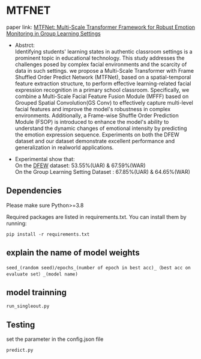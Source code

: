 
# MTFNET
paper link: [MTFNet: Multi-Scale Transformer Framework for Robust Emotion Monitoring in Group Learning Settings](http://www.apsipa2024.org/files/papers/78.pdf)
- Abstrct:  
Identifying students' learning states in authentic classroom settings is a prominent topic in educational technology.
This study addresses the challenges posed by complex facial environments and the scarcity of data in such settings. 
we propose a Multi-Scale Transformer with Frame Shuffled Order Predict Network (MTFNet), based on a spatial-temporal feature
extraction structure, to perform effective learning-related facial expression recognition in a primary school classroom. Specifically,
we combine a Multi-Scale Facial Feature Fusion Module (MFFF) based on Grouped Spatial Convolution(GS Conv) to effectively
capture multi-level facial features and improve the model's robustness in complex environments. Additionally, a Frame-wise 
Shuffle Order Prediction Module (FSOP) is introduced to enhance the model's ability to understand the dynamic changes of
emotional intensity by predicting the emotion expression sequence. Experiments on both the DFEW dataset and our dataset
demonstrate excellent performance and generalization in realworld applications.

- Experimental show that:  
On the [DFEW](https://dfew-dataset.github.io/) dataset: 53.55%(UAR) & 67.59%(WAR)  
On the Group Learning Setting Dataset : 67.85%(UAR) & 64.65%(WAR)

## Dependencies

Please make sure Python>=3.8

Required packages are listed in requirements.txt. You can install them by running:

```
pip install -r requirements.txt
```
## explain the name of model weights
```
seed_(random seed)/epochs_(number of epoch in best acc)_（best acc on evaluate set）_(model name)
```
## model trainning
```
run_singleout.py 
```

## Testing
set the parameter in the config.json file
```
predict.py  
```

